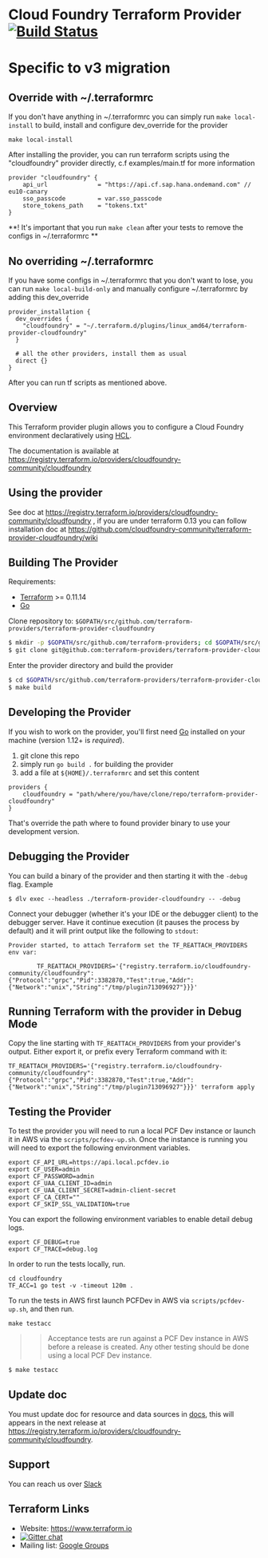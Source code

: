 # Cloud Foundry Terraform Provider [![Build Status](https://travis-ci.org/cloudfoundry-community/terraform-provider-cloudfoundry.svg?branch=master)](https://travis-ci.org/cloudfoundry-community/terraform-provider-cloudfoundry)

# Specific to v3 migration
## Override with ~/.terraformrc
If you don't have anything in ~/.terraformrc you can simply run `make local-install` to build, install and configure dev_override for the provider
```shell
make local-install
```
After installing the provider, you can run terraform scripts using the "cloudfoundry" provider directly, c.f examples/main.tf for more information
```HCL
provider "cloudfoundry" {
    api_url              = "https://api.cf.sap.hana.ondemand.com" // eu10-canary
    sso_passcode         = var.sso_passcode
    store_tokens_path    = "tokens.txt"
}
```

**! It's important that you run `make clean` after your tests to remove the configs in ~/.terraformrc **

## No overriding ~/.terraformrc
If you have some configs in ~/.terraformrc that you don't want to lose, you can run `make local-build-only` and manually configure ~/.terraformrc by adding this dev_override
```config
provider_installation {
  dev_overrides {
    "cloudfoundry" = "~/.terraform.d/plugins/linux_amd64/terraform-provider-cloudfoundry"
  }

  # all the other providers, install them as usual
  direct {}
}
```
After you can run tf scripts as mentioned above.

Overview
--------

This Terraform provider plugin allows you to configure a Cloud Foundry environment declaratively using [HCL](https://github.com/hashicorp/hcl). 


The documentation is available at https://registry.terraform.io/providers/cloudfoundry-community/cloudfoundry

Using the provider
------------------

See doc at https://registry.terraform.io/providers/cloudfoundry-community/cloudfoundry , if you are under terraform 0.13 you can follow installation doc at https://github.com/cloudfoundry-community/terraform-provider-cloudfoundry/wiki  

Building The Provider
---------------------

Requirements:
- [Terraform](https://www.terraform.io/downloads.html) >= 0.11.14
- [Go](https://golang.org/doc/install)

Clone repository to: `$GOPATH/src/github.com/terraform-providers/terraform-provider-cloudfoundry`

```sh
$ mkdir -p $GOPATH/src/github.com/terraform-providers; cd $GOPATH/src/github.com/terraform-providers
$ git clone git@github.com:terraform-providers/terraform-provider-cloudfoundry
```

Enter the provider directory and build the provider

```sh
$ cd $GOPATH/src/github.com/terraform-providers/terraform-provider-cloudfoundry
$ make build
```


Developing the Provider
-----------------------

If you wish to work on the provider, you'll first need [Go](http://www.golang.org) installed on your machine (version 1.12+ is *required*). 

1. git clone this repo
2. simply run `go build .` for building the provider
3. add a file at `${HOME}/.terraformrc` and set this content
```hcl
providers {
	cloudfoundry = "path/where/you/have/clone/repo/terraform-provider-cloudfoundry"
}
```

That's override the path where to found provider binary to use your development version. 


Debugging the Provider
----------------------

You can build a binary of the provider and then starting it with the `-debug` flag. Example

```shell
$ dlv exec --headless ./terraform-provider-cloudfoundry -- -debug
```

Connect your debugger (whether it's your IDE or the debugger client) to the debugger server. Have it continue execution (it pauses the process by default) and it will print output like the following to `stdout`:

```text
Provider started, to attach Terraform set the TF_REATTACH_PROVIDERS env var:

        TF_REATTACH_PROVIDERS='{"registry.terraform.io/cloudfoundry-community/cloudfoundry":{"Protocol":"grpc","Pid":3382870,"Test":true,"Addr":{"Network":"unix","String":"/tmp/plugin713096927"}}}'
```

Running Terraform with the provider in Debug Mode
-------------------------------------------------
Copy the line starting with `TF_REATTACH_PROVIDERS` from your provider's output. Either export it, or prefix every Terraform command with it:

```shell
TF_REATTACH_PROVIDERS='{"registry.terraform.io/cloudfoundry-community/cloudfoundry":{"Protocol":"grpc","Pid":3382870,"Test":true,"Addr":{"Network":"unix","String":"/tmp/plugin713096927"}}}' terraform apply
```

Testing the Provider
--------------------

To test the provider you will need to run a local PCF Dev instance or launch it in AWS via the `scripts/pcfdev-up.sh`. Once the instance is running you will need to export the following environment variables.

```
export CF_API_URL=https://api.local.pcfdev.io
export CF_USER=admin
export CF_PASSWORD=admin
export CF_UAA_CLIENT_ID=admin
export CF_UAA_CLIENT_SECRET=admin-client-secret
export CF_CA_CERT=""
export CF_SKIP_SSL_VALIDATION=true
```

You can export the following environment variables to enable detail debug logs.

```
export CF_DEBUG=true
export CF_TRACE=debug.log
```

In order to run the tests locally, run.

```
cd cloudfoundry
TF_ACC=1 go test -v -timeout 120m .
```

To run the tests in AWS first launch PCFDev in AWS via `scripts/pcfdev-up.sh`, and then run.

```
make testacc
```

>> Acceptance tests are run against a PCF Dev instance in AWS before a release is created. Any other testing should be done using a local PCF Dev instance.

```sh
$ make testacc
```
Update doc
----------

You must update doc for resource and data sources in [docs](/docs), this will appears in the next release at https://registry.terraform.io/providers/cloudfoundry-community/cloudfoundry.

Support
-------

You can reach us over [Slack](https://cloudfoundry.slack.com/messages/C7JRBR8CV/)

Terraform Links
---------------

- Website: https://www.terraform.io
- [![Gitter chat](https://badges.gitter.im/hashicorp-terraform/Lobby.svg)](https://gitter.im/hashicorp-terraform/Lobby)
- Mailing list: [Google Groups](http://groups.google.com/group/terraform-tool)
